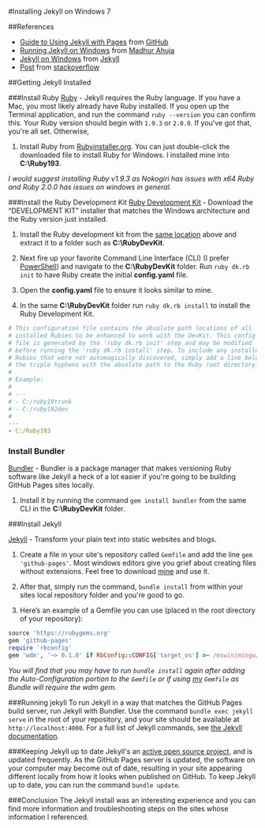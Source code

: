 #Installing Jekyll on Windows 7

##References
* [Guide to Using Jekyll with Pages](https://help.github.com/articles/using-jekyll-with-pages) from [GitHub](http://github.com)
* [Running Jekyll on Windows](http://www.madhur.co.in/blog/2011/09/01/runningjekyllwindows.html) from [Madhur Ahuja](http://www.madhur.co.in)
* [Jekyll on Windows](http://jekyllrb.com/docs/windows/#installation) from [Jekyll](http://jekyllrb.com)
* [Post](http://stackoverflow.com/questions/17280884/cant-install-nokogiri-for-ruby-in-windows) from [stackoverflow](http://stackoverflow.com)

##Getting Jekyll Installed

###Install Ruby
[Ruby](https://www.ruby-lang.org/) - Jekyll requires the Ruby language. If you have a Mac, you most likely already have Ruby installed. If you open up the Terminal application, and run the command ```ruby --version``` you can confirm this. Your Ruby version should begin with ```1.9.3``` or ```2.0.0```. If you've got that, you're all set. Otherwise,

1. Install Ruby from [Rubyinstaller.org](http://rubyinstaller.org/downloads/). You can just double-click the downloaded file to install Ruby for Windows.  I installed mine into **C:\Ruby193**.

*I would suggest installing Ruby v1.9.3 as Nokogiri has issues with x64 Ruby and Ruby 2.0.0 has issues on windows in general.*

###Install the Ruby Development Kit
[Ruby Development Kit](http://rubyinstaller.org/downloads/) - Download the “DEVELOPMENT KIT” installer that matches the Windows architecture and the Ruby version just installed.

1. Install the Ruby development kit from the [same location](http://rubyinstaller.org/downloads/) above and extract it to a folder such as **C:\RubyDevKit**.

2. Next fire up your favorite Command Line Interface (CLI) (I prefer [PowerShell](http://en.wikipedia.org/wiki/Windows_PowerShell)) and navigate to the **C:\RubyDevKit** folder.  Run ```ruby dk.rb init``` to have Ruby create the initial **config.yaml** file.

3. Open the **config.yaml** file to ensure it looks similar to mine.

4. In the same **C:\RubyDevKit** folder run ```ruby dk.rb install``` to install the Ruby Development Kit.

```YAML
# This configuration file contains the absolute path locations of all
# installed Rubies to be enhanced to work with the DevKit. This config
# file is generated by the 'ruby dk.rb init' step and may be modified
# before running the 'ruby dk.rb install' step. To include any installed
# Rubies that were not automagically discovered, simply add a line below
# the triple hyphens with the absolute path to the Ruby root directory.
#
# Example:
#
# ---
# - C:/ruby19trunk
# - C:/ruby192dev
#
---
- C:/Ruby193
```

### Install Bundler
[Bundler](http://bundler.io/) - Bundler is a package manager that makes versioning Ruby software like Jekyll a heck of a lot easier if you're going to be building GitHub Pages sites locally.

1. Install it by running the command ```gem install bundler``` from the same CLI in the **C:\RubyDevKit** folder.

###Install Jekyll

[Jekyll](http://jekyllrb.com/) - Transform your plain text into static websites and blogs.

1. Create a file in your site's repository called ```Gemfile``` and add the line ```gem 'github-pages'```. Most windows editors give you grief about creating files without extensions.  Feel free to download [mine](https://github.com/iamgabeortiz/iamgabeortiz.github.io/blob/master/Gemfile) and use it.

2. After that, simply run the command, ```bundle install``` from within your sites local repository folder and you're good to go.

3. Here’s an example of a Gemfile you can use (placed in the root directory of your repository):
```ruby
source 'https://rubygems.org'
gem 'github-pages'
require 'rbconfig'
gem 'wdm', '~> 0.1.0' if RbConfig::CONFIG['target_os'] =~ /mswin|mingw/i
```

*You will find that you may have to run ```bundle install``` again after adding the Auto-Configuration portion to the ```Gemfile``` or if using [my](https://github.com/iamgabeortiz/iamgabeortiz.github.io/blob/master/Gemfile) ```Gemfile``` as Bundle will require the wdm gem.*

###Running jekyll
To run Jekyll in a way that matches the GitHub Pages build server, run Jekyll with Bundler. Use the command ```bundle exec jekyll serve``` in the root of your repository, and your site should be available at ```http://localhost:4000```. For a full list of Jekyll commands, see [the Jekyll documentation](http://jekyllrb.com/docs/usage/).

###Keeping Jekyll up to date
Jekyll's an [active open source project](https://github.com/mojombo/jekyll), and is updated frequently. As the GitHub Pages server is updated, the software on your computer may become out of date, resulting in your site appearing different locally from how it looks when published on GitHub. To keep Jekyll up to date, you can run the command ```bundle update```.

###Conclusion
The Jekyll install was an interesting experience and you can find more information and troubleshooting steps on the sites whose information I referenced.
